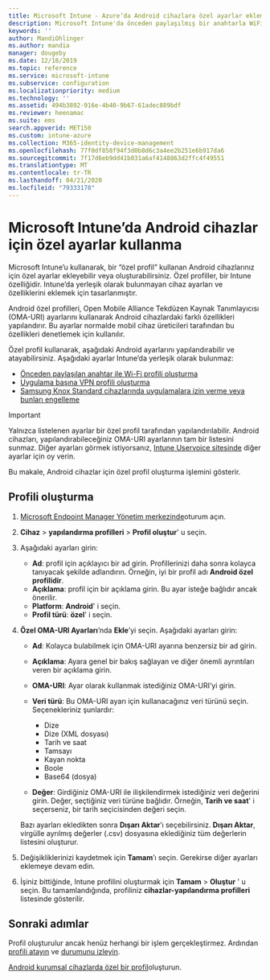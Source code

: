 ```yaml
---
title: Microsoft Intune - Azure’da Android cihazlara özel ayarlar ekleme | Microsoft Docs
description: Microsoft Intune'da önceden paylaşılmış bir anahtarla WiFi profili oluşturmak, uygulama başına VPN profili oluşturmak veya Samsung Knox Standard cihazlarında uygulamalara izin vermek/engellemek için, Android cihazlarına bir özel profil ekleyin veya oluşturun
keywords: ''
author: MandiOhlinger
ms.author: mandia
manager: dougeby
ms.date: 12/18/2019
ms.topic: reference
ms.service: microsoft-intune
ms.subservice: configuration
ms.localizationpriority: medium
ms.technology: ''
ms.assetid: 494b3892-916e-4b40-9b67-61adec889bdf
ms.reviewer: heenamac
ms.suite: ems
search.appverid: MET150
ms.custom: intune-azure
ms.collection: M365-identity-device-management
ms.openlocfilehash: 77f0df858f94f3d0b8d6c3a4ee2b251e6b917da6
ms.sourcegitcommit: 7f17d6eb9dd41b031a6af4148863d2ffc4f49551
ms.translationtype: MT
ms.contentlocale: tr-TR
ms.lasthandoff: 04/21/2020
ms.locfileid: "79333178"
---
```

# <a name="use-custom-settings-for-android-devices-in-microsoft-intune"></a>Microsoft Intune’da Android cihazlar için özel ayarlar kullanma

Microsoft Intune’u kullanarak, bir “özel profil” kullanan Android cihazlarınız için özel ayarlar ekleyebilir veya oluşturabilirsiniz. Özel profiller, bir Intune özelliğidir. Intune’da yerleşik olarak bulunmayan cihaz ayarları ve özelliklerini eklemek için tasarlanmıştır.

Android özel profilleri, Open Mobile Alliance Tekdüzen Kaynak Tanımlayıcısı (OMA-URI) ayarlarını kullanarak Android cihazlardaki farklı özellikleri yapılandırır. Bu ayarlar normalde mobil cihaz üreticileri tarafından bu özellikleri denetlemek için kullanılır.

Özel profil kullanarak, aşağıdaki Android ayarlarını yapılandırabilir ve atayabilirsiniz. Aşağıdaki ayarlar Intune’da yerleşik olarak bulunmaz:

- [Önceden paylaşılan anahtar ile Wi-Fi profili oluşturma](/intune/wi-fi-profile-shared-key)
- [Uygulama başına VPN profili oluşturma](/intune/android-pulse-secure-per-app-vpn)
- [Samsung Knox Standard cihazlarında uygulamalara izin verme veya bunları engelleme](/intune/samsung-knox-apps-allow-block)

>[!IMPORTANT]
> Yalnızca listelenen ayarlar bir özel profil tarafından yapılandırılabilir. Android cihazları, yapılandırabileceğiniz OMA-URI ayarlarının tam bir listesini sunmaz. Diğer ayarları görmek istiyorsanız, [Intune Uservoice sitesinde](https://microsoftintune.uservoice.com/forums/291681-ideas) diğer ayarlar için oy verin.

Bu makale, Android cihazlar için özel profil oluşturma işlemini gösterir.

## <a name="create-the-profile"></a>Profili oluşturma

1. [Microsoft Endpoint Manager Yönetim merkezinde](https://go.microsoft.com/fwlink/?linkid=2109431)oturum açın.
2. **Cihaz** > **yapılandırma profilleri** > **Profil oluştur**' u seçin.
3. Aşağıdaki ayarları girin:

    - **Ad**: profil için açıklayıcı bir ad girin. Profillerinizi daha sonra kolayca tanıyacak şekilde adlandırın. Örneğin, iyi bir profil adı **Android özel profilidir**.
    - **Açıklama**: profil için bir açıklama girin. Bu ayar isteğe bağlıdır ancak önerilir.
    - **Platform**: **Android**' i seçin.
    - **Profil türü**: **özel**' i seçin.

4. **Özel OMA-URI Ayarları**’nda **Ekle**’yi seçin. Aşağıdaki ayarları girin:

    - **Ad**: Kolayca bulabilmek için OMA-URI ayarına benzersiz bir ad girin.
    - **Açıklama**: Ayara genel bir bakış sağlayan ve diğer önemli ayrıntıları veren bir açıklama girin.
    - **OMA-URI**: Ayar olarak kullanmak istediğiniz OMA-URI’yi girin.
    - **Veri türü**: Bu OMA-URI ayarı için kullanacağınız veri türünü seçin. Seçenekleriniz şunlardır:

      - Dize
      - Dize (XML dosyası)
      - Tarih ve saat
      - Tamsayı
      - Kayan nokta
      - Boole
      - Base64 (dosya)

    - **Değer**: Girdiğiniz OMA-URI ile ilişkilendirmek istediğiniz veri değerini girin. Değer, seçtiğiniz veri türüne bağlıdır. Örneğin, **Tarih ve saat**' i seçerseniz, bir tarih seçicisinden değeri seçin.

    Bazı ayarları ekledikten sonra **Dışarı Aktar**’ı seçebilirsiniz. **Dışarı Aktar**, virgülle ayrılmış değerler (.csv) dosyasına eklediğiniz tüm değerlerin listesini oluşturur.

5. Değişikliklerinizi kaydetmek için **Tamam**’ı seçin. Gerekirse diğer ayarları eklemeye devam edin.
6. İşiniz bittiğinde, Intune profilini oluşturmak için **Tamam** > **Oluştur** ' u seçin. Bu tamamlandığında, profiliniz **cihazlar-yapılandırma profilleri** listesinde gösterilir.

## <a name="next-steps"></a>Sonraki adımlar

Profil oluşturulur ancak henüz herhangi bir işlem gerçekleştirmez. Ardından [profili atayın](device-profile-assign.md) ve [durumunu izleyin](device-profile-monitor.md).

[Android kurumsal cihazlarda özel bir profil](custom-settings-android-for-work.md)oluşturun.
